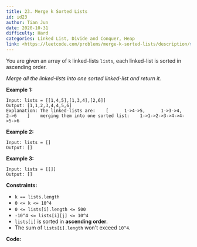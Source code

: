 ```yaml
---
title: 23. Merge k Sorted Lists
id: id23
author: Tian Jun
date: 2020-10-31
difficulty: Hard
categories: Linked List, Divide and Conquer, Heap
link: <https://leetcode.com/problems/merge-k-sorted-lists/description/>
---
```


You are given an array of `k` linked-lists `lists`, each linked-list is sorted
in ascending order.

_Merge all the linked-lists into one sorted linked-list and return it._



**Example 1:**
            
	Input: lists = [[1,4,5],[1,3,4],[2,6]]    
	Output: [1,1,2,3,4,4,5,6]    
	Explanation: The linked-lists are:    [      1->4->5,      1->3->4,      2->6    ]    merging them into one sorted list:    1->1->2->3->4->4->5->6    

**Example 2:**
            
	Input: lists = []    
	Output: []    

**Example 3:**
            
	Input: lists = [[]]    
	Output: []    



**Constraints:**

  * `k == lists.length`
  * `0 <= k <= 10^4`
  * `0 <= lists[i].length <= 500`
  * `-10^4 <= lists[i][j] <= 10^4`
  * `lists[i]` is sorted in **ascending order**.
  * The sum of `lists[i].length` won't exceed `10^4`.


**Code:**

